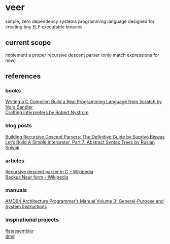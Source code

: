 # veer
simple, zero dependency systems programming language designed for creating tiny ELF executable binaries

## current scope
implement a proper recursive descent parser (only match expressions for now)

## references

### books
[Writing a C Compiler: Build a Real Programming Language from Scratch by Nora Sandler](https://nostarch.com/writing-c-compiler)
\
[Crafting Interpreters by Robert Nystrom](https://craftinginterpreters.com/)

### blog posts
[Building Recursive Descent Parsers: The Definitive Guide by Supriyo Biswas](https://www.booleanworld.com/building-recursive-descent-parsers-definitive-guide/)
\
[Let’s Build A Simple Interpreter. Part 7: Abstract Syntax Trees by Ruslan Spivak](https://ruslanspivak.com/lsbasi-part7/)

### articles
[Recursive descent parser in C - Wikipedia](https://en.wikipedia.org/wiki/Recursive_descent_parser#C_implementation)
\
[Backus Naur form - Wikipedia](https://en.wikipedia.org/wiki/Backus%E2%80%93Naur_form)

### manuals
[AMD64 Architecture Programmer’s Manual Volume 3: General-Purpose and System Instructions](https://community.amd.com/sdtpp67534/attachments/sdtpp67534/processors-discussions/29160/1/AMD64-3.pdf)

### inspirational projects
[flatassembler](https://github.com/tgrysztar/fasm)
\
[dmd](https://github.com/dlang/dmd/)